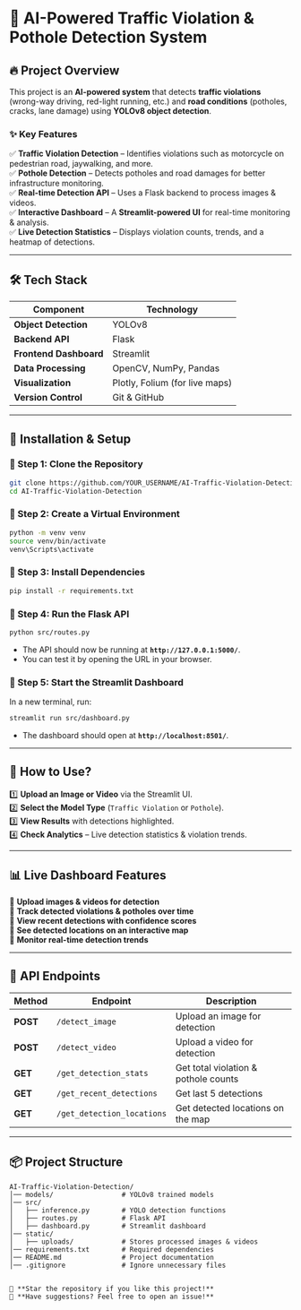 # 🚦 AI-Powered Traffic Violation & Pothole Detection System  

## 🔥 Project Overview  
This project is an **AI-powered system** that detects **traffic violations** (wrong-way driving, red-light running, etc.) and **road conditions** (potholes, cracks, lane damage) using **YOLOv8 object detection**.  

### **✨ Key Features**  
✅ **Traffic Violation Detection** – Identifies violations such as motorcycle on pedestrian road, jaywalking, and more.  
✅ **Pothole Detection** – Detects potholes and road damages for better infrastructure monitoring.  
✅ **Real-time Detection API** – Uses a Flask backend to process images & videos.  
✅ **Interactive Dashboard** – A **Streamlit-powered UI** for real-time monitoring & analysis.  
✅ **Live Detection Statistics** – Displays violation counts, trends, and a heatmap of detections.  

---

## **🛠️ Tech Stack**  
| Component  | Technology |
|------------|------------|
| **Object Detection** | YOLOv8 |
| **Backend API** | Flask |
| **Frontend Dashboard** | Streamlit |
| **Data Processing** | OpenCV, NumPy, Pandas |
| **Visualization** | Plotly, Folium (for live maps) |
| **Version Control** | Git & GitHub |

---

## **🚀 Installation & Setup**  

### **📌 Step 1: Clone the Repository**  
```bash
git clone https://github.com/YOUR_USERNAME/AI-Traffic-Violation-Detection.git
cd AI-Traffic-Violation-Detection
```

### **📌 Step 2: Create a Virtual Environment**  
```bash
python -m venv venv
source venv/bin/activate  
venv\Scripts\activate     
```

### **📌 Step 3: Install Dependencies**  
```bash
pip install -r requirements.txt
```

### **📌 Step 4: Run the Flask API**  
```bash
python src/routes.py
```
- The API should now be running at **`http://127.0.0.1:5000/`**.  
- You can test it by opening the URL in your browser.  

### **📌 Step 5: Start the Streamlit Dashboard**  
In a new terminal, run:  
```bash
streamlit run src/dashboard.py
```
- The dashboard should open at **`http://localhost:8501/`**.  

---

## **📸 How to Use?**  
1️⃣ **Upload an Image or Video** via the Streamlit UI.  
2️⃣ **Select the Model Type** (`Traffic Violation` or `Pothole`).  
3️⃣ **View Results** with detections highlighted.  
4️⃣ **Check Analytics** – Live detection statistics & violation trends.  

---

## **📊 Live Dashboard Features**  
🔹 **Upload images & videos for detection**  
🔹 **Track detected violations & potholes over time**  
🔹 **View recent detections with confidence scores**  
🔹 **See detected locations on an interactive map**  
🔹 **Monitor real-time detection trends**  

---

## **🔗 API Endpoints**
| Method | Endpoint | Description |
|--------|------------|------------|
| **POST** | `/detect_image` | Upload an image for detection |
| **POST** | `/detect_video` | Upload a video for detection |
| **GET** | `/get_detection_stats` | Get total violation & pothole counts |
| **GET** | `/get_recent_detections` | Get last 5 detections |
| **GET** | `/get_detection_locations` | Get detected locations on the map |

---

## **📦 Project Structure**  
```
AI-Traffic-Violation-Detection/
│── models/                 # YOLOv8 trained models
│── src/
│   ├── inference.py        # YOLO detection functions
│   ├── routes.py           # Flask API
│   ├── dashboard.py        # Streamlit dashboard
│── static/
│   ├── uploads/            # Stores processed images & videos
│── requirements.txt        # Required dependencies
│── README.md               # Project documentation
│── .gitignore              # Ignore unnecessary files


🎯 **Star the repository if you like this project!**
📢 **Have suggestions? Feel free to open an issue!**  
```

